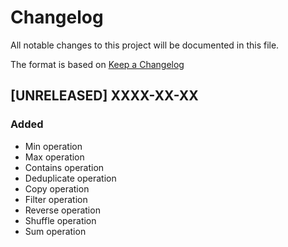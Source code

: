# Changelog
All notable changes to this project will be documented in this file.

The format is based on [Keep a Changelog](https://keepachangelog.com/en/1.0.0/)

## [UNRELEASED] XXXX-XX-XX
### Added
- Min operation
- Max operation
- Contains operation
- Deduplicate operation
- Copy operation
- Filter operation
- Reverse operation
- Shuffle operation
- Sum operation
